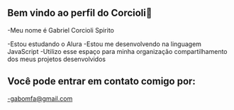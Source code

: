 ## Bem vindo ao perfil do Corcioli👏

-Meu nome é Gabriel Corcioli Spirito

-Estou estudando o Alura
-Estou me desenvolvendo na linguagem JavaScript
-Utilizo esse espaço para minha organização compartilhamento dos meus projetos desenvolvidos


## Você pode entrar em contato comigo por:
-gabomfa@gmail.com
